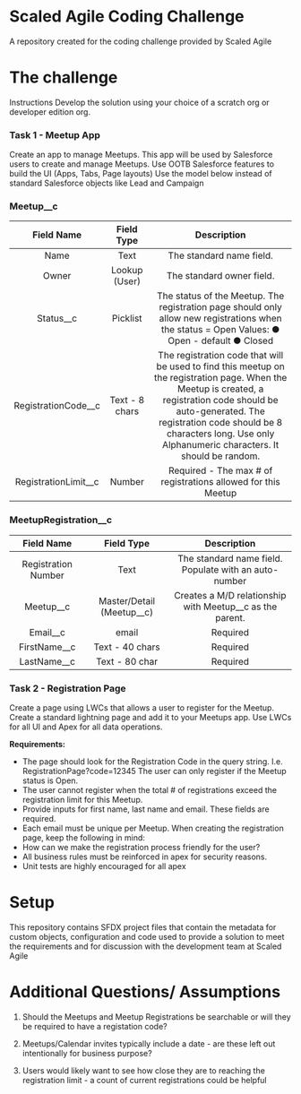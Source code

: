 # Scaled Agile Coding Challenge
 A repository created for the coding challenge provided by Scaled Agile

# The challenge
Instructions
Develop the solution using your choice of a scratch org or developer edition org.

### Task 1 - Meetup App
Create an app to manage Meetups.
This app will be used by Salesforce users to create and manage Meetups.
Use OOTB Salesforce features to build the UI (Apps, Tabs, Page layouts)
Use the model below instead of standard Salesforce objects like Lead and Campaign

### Meetup__c

| Field Name | Field Type | Description |
| :---: | :---: | :---: |
| Name | Text | The standard name field. |
| Owner | Lookup (User) | The standard owner field. |
| Status__c | Picklist | The status of the Meetup. The registration page should only allow new registrations when the status = Open Values: ● Open - default ● Closed |
| RegistrationCode__c | Text - 8 chars | The registration code that will be used to find this meetup on the registration page. When the Meetup is created, a registration code should be auto-generated. The registration code should be 8 characters long. Use only Alphanumeric characters. It should be random. |
| RegistrationLimit__c | Number | Required - The max # of registrations allowed for this Meetup |

### MeetupRegistration__c 

| Field Name | Field Type | Description |
| :---: | :---: | :---: |
| Registration Number | Text | The standard name field. Populate with an auto-number |
| Meetup__c | Master/Detail (Meetup__c) | Creates a M/D relationship with Meetup__c as the parent. |
| Email__c | email | Required |
| FirstName__c | Text - 40 chars | Required |
| LastName__c | Text - 80 char | Required |

### Task 2 - Registration Page
Create a page using LWCs that allows a user to register for the Meetup. Create a standard lightning page and add it to your Meetups app. Use LWCs for all UI and Apex for all data operations.

**Requirements:**
* The page should look for the Registration Code in the query string. I.e.
RegistrationPage?code=12345
The user can only register if the Meetup status is Open.
* The user cannot register when the total # of registrations exceed the registration limit for
this Meetup.
* Provide inputs for first name, last name and email. These fields are required.
* Each email must be unique per Meetup.
When creating the registration page, keep the following in mind:
* How can we make the registration process friendly for the user?
* All business rules must be reinforced in apex for security reasons.
* Unit tests are highly encouraged for all apex

# Setup

This repository contains SFDX project files that contain the metadata for custom objects, configuration and code used to provide a solution to meet the requirements and for discussion with the development team at Scaled Agile

# Additional Questions/ Assumptions

1. Should the Meetups and Meetup Registrations be searchable or will they be required to have a registation code?

2. Meetups/Calendar invites typically include a date - are these left out intentionally for business purpose?

3. Users would likely want to see how close they are to reaching the registration limit - a count of current registrations could be helpful